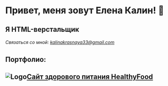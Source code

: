 # Привет, меня зовут Елена Калин! 👋

## Я HTML-верстальщик

###### Связаться со мной: kalinakrasnaya33@gmail.com

## Портфолио: 

## ![Logo](https://raw.githubusercontent.com/E1ena1/Module01-Gym/main/images/favicon/favicon.ico)[Сайт здорового питания HealthyFood](https://e1ena1.github.io/Module02-##Shop/dist/)
## 
